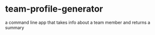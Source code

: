 # team-profile-generator
a command line app that takes info about a team member and returns a summary
